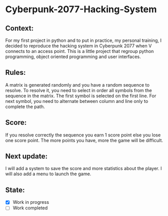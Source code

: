 # Cyberpunk-2077-Hacking-System
## Context:
For my first project in python and to put in practice, my personal training, I decided to reproduce the hacking system in Cyberpunk 2077 when V connects to an access point. This is a little project that regroup python programming,  object oriented programming and user interfaces.
## Rules:
A matrix is generated randomly and you have a random sequence to resolve. To resolve it, you need to select in order all symbols from the sequence in the matrix. The first symbol is selected on the first line. For next symbol, you need to alternate between column and line only to complete the path.
## Score:
If you resolve correctly the sequence you earn 1 score point else you lose one score point. The more points you have, more the game will be difficult.
## Next update:
I will add a system to save the score and more statistics about the player. I will also add a menu to launch the game.
## State:
- [X] Work in progress
- [ ] Work completed
